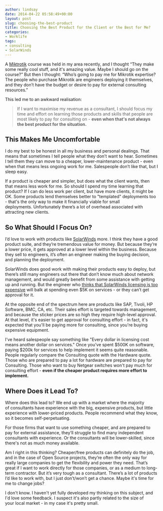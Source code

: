 ```yaml
---
author: lindsay
date: 2014-04-22 05:58:49+00:00
layout: post
slug: choosing-the-best-product
title: Choosing the Best Product for the Client or the Best for Me?
categories:
- Worklife
tags:
- consulting
- SolarWinds
---
```


A [Miktrotik](http://www.mikrotik.com/) course was held in my area recently, and I thought “They make some really cool stuff, and it's amazing value. Maybe I should go on the course?” But then I thought: “Who’s going to pay me for Mikrotik expertise? The people who purchase Mikrotik are engineers deploying it themselves, and they don’t have the budget or desire to pay for external consulting resources.”

This led me to an awkward realisation:

> If I want to maximise my revenue as a consultant, I should focus my time and effort on learning those products and skills that people are most likely to pay for consulting on - **even when that's not always the best product for the situation.**

## This Makes Me Uncomfortable

I do my best to be honest in all my business and personal dealings. That means that sometimes I tell people what they don’t want to hear. Sometimes I tell them they can move to a cheaper, lower-maintenance product - even when that means less ongoing work for me. Salespeople don’t like that, but I sleep easy.

If a product is cheaper and simpler, but does what the client wants, then that means less work for me. So should I spend my time learning that product? If I can do less work per client, but have more clients, it might be OK. Some products lend themselves better to "templated" deployments too - that's the only way to make it financially viable for small deployments. Unfortunately there’s a lot of overhead associated with attracting new clients.

## So What Should I Focus On?

I’d love to work with products like [SolarWinds](http://www.solarwinds.com/) more. I think they have a good product suite, and they’re tremendous value for money. But because they’re a lower price, it gets approved at a lower level within the business. Because they sell to engineers, it’s often an engineer making the buying decision, and planning the deployment.

SolarWinds does good work with making their products easy to deploy, but there’s still many engineers out there that don’t know much about network management, and would greatly benefit from some assistance with getting up and running. But the engineer who [thinks that SolarWinds licensing is too expensive](http://lists.ausnog.net/pipermail/ausnog/2014-April/023544.html) will balk at spending even $5K on services - or they can’t get approval for it.

At the opposite end of the spectrum here are products like SAP, Tivoli, HP Software, BMC, CA, etc. Their sales effort is targeted towards management, and because the sticker prices are so high they require high-level approval. At that level, it's easier to get approval for consulting effort - in fact, it's expected that you'll be paying more for consulting, since you're buying expensive equipment.

I've heard salespeople say something like "Every dollar in licensing cost means another dollar on services." Once you’ve spent $500K on software, paying $200k for services to help implement it seems quite reasonable. People regularly compare the Consulting quote with the Hardware quote. Those who are prepared to pay a lot for hardware are prepared to pay for Consulting. Those who want to buy Netgear switches won't pay much for consulting effort - **even if the cheaper product requires more effort to implement.**

## Where Does it Lead To?

Where does this lead to? We end up with a market where the majority of consultants have experience with the big, expensive products, but little experience with lower-priced products. People recommend what they know, so it becomes self-perpetuating.

For those firms that want to use something cheaper, and are prepared to pay for external assistance, they’ll struggle to find many independent consultants with experience. Or the consultants will be lower-skilled, since there's not as much money available.

Am I right in this thinking? Cheaper/free products can definitely do the job, and in the case of Open Source projects, they’re often the only way for really large companies to get the flexibility and power they need. That’s great if I want to work directly for those companies, or as a medium to long-term contractor. But it’s very tough as a consultant. There’s a lot of products I’d like to work with, but I just don’t/won’t get a chance. Maybe it's time for me to change jobs?

I don't know. I haven't yet fully developed my thinking on this subject, and I'd love some feedback. I suspect it's also partly related to the size of your local market - in my case it's pretty small.
